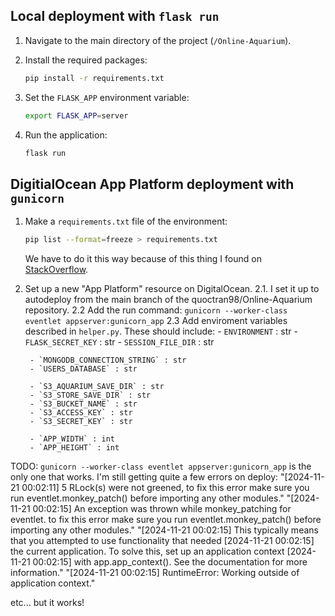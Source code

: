 ## Local deployment with `flask run`

1. Navigate to the main directory of the project (`/Online-Aquarium`).
2. Install the required packages:

    ```bash
    pip install -r requirements.txt
    ```
3. Set the `FLASK_APP` environment variable:

    ```bash
    export FLASK_APP=server
    ```
4. Run the application:

    ```bash
    flask run
    ```

## DigitialOcean App Platform deployment with `gunicorn`

1. Make a `requirements.txt` file of the environment:

    ```bash
    pip list --format=freeze > requirements.txt
    ```
    We have to do it this way because of this thing I found on [StackOverflow](https://stackoverflow.com/questions/62885911/pip-freeze-creates-some-weird-path-instead-of-the-package-version).
2. Set up a new "App Platform" resource on DigitalOcean.
    2.1. I set it up to autodeploy from the main branch of the quoctran98/Online-Aquarium repository.
    2.2 Add the run command: `gunicorn --worker-class eventlet appserver:gunicorn_app`
    2.3 Add enviroment variables described in `helper.py`. These should include:
        - `ENVIRONMENT` : str
        - `FLASK_SECRET_KEY` : str
        - `SESSION_FILE_DIR` : str

        - `MONGODB_CONNECTION_STRING` : str
        - `USERS_DATABASE` : str

        - `S3_AQUARIUM_SAVE_DIR` : str
        - `S3_STORE_SAVE_DIR` : str
        - `S3_BUCKET_NAME` : str
        - `S3_ACCESS_KEY` : str
        - `S3_SECRET_KEY` : str

        - `APP_WIDTH` : int
        - `APP_HEIGHT` : int

TODO: `gunicorn --worker-class eventlet appserver:gunicorn_app` is the only one that works. I'm still getting quite a few errors on deploy:
"[2024-11-21 00:02:11] 5 RLock(s) were not greened, to fix this error make sure you run eventlet.monkey_patch() before importing any other modules."
"[2024-11-21 00:02:15] An exception was thrown while monkey_patching for eventlet. to fix this error make sure you run eventlet.monkey_patch() before importing any other modules."
"[2024-11-21 00:02:15] This typically means that you attempted to use functionality that needed
[2024-11-21 00:02:15] the current application. To solve this, set up an application context
[2024-11-21 00:02:15] with app.app_context(). See the documentation for more information."
"[2024-11-21 00:02:15] RuntimeError: Working outside of application context."

etc... but it works!
